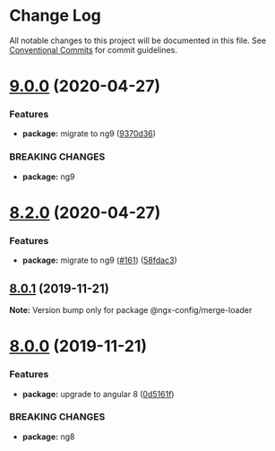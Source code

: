 # Change Log

All notable changes to this project will be documented in this file.
See [Conventional Commits](https://conventionalcommits.org) for commit guidelines.

# [9.0.0](https://github.com/giri3sg/ngx-config/compare/v8.2.0...v9.0.0) (2020-04-27)

### Features

- **package:** migrate to ng9 ([9370d36](https://github.com/giri3sg/ngx-config/commit/9370d36f63fcfb81b50e688d660edda83c077aed))

### BREAKING CHANGES

- **package:** ng9

# [8.2.0](https://github.com/giri3sg/ngx-config/compare/v8.1.0...v8.2.0) (2020-04-27)

### Features

- **package:** migrate to ng9 ([#161](https://github.com/giri3sg/ngx-config/issues/161)) ([58fdac3](https://github.com/giri3sg/ngx-config/commit/58fdac3d0e8c581440e8854c66b3db58dc2ef47c))

## [8.0.1](https://github.com/giri3sg/ngx-config/compare/v8.0.0...v8.0.1) (2019-11-21)

**Note:** Version bump only for package @ngx-config/merge-loader

# [8.0.0](https://github.com/giri3sg/ngx-config/compare/v6.0.0-rc.1...v8.0.0) (2019-11-21)

### Features

- **package:** upgrade to angular 8 ([0d5161f](https://github.com/giri3sg/ngx-config/commit/0d5161f6aca4bc00edf057cc10dd510ae10aee5e))

### BREAKING CHANGES

- **package:** ng8
